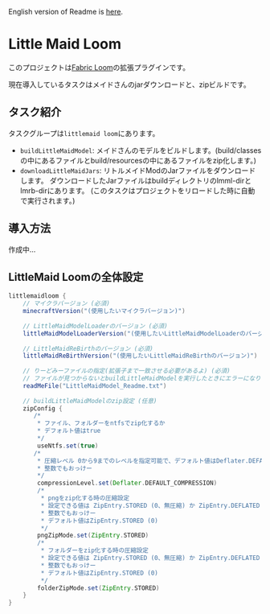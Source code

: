 English version of Readme is [here](https://github.com/Yukkuritaku/littlemaid-loom/blob/master/README.md).

# Little Maid Loom

このプロジェクトは[Fabric Loom](https://github.com/FabricMC/fabric-loom)の拡張プラグインです。

現在導入しているタスクはメイドさんのjarダウンロードと、zipビルドです。

## タスク紹介
タスクグループは`littlemaid loom`にあります。

- `buildLittleMaidModel`: メイドさんのモデルをビルドします。(build/classesの中にあるファイルとbuild/resourcesの中にあるファイルをzip化します。)
- `downloadLittleMaidJars`: リトルメイドModのJarファイルをダウンロードします。
ダウンロードしたJarファイルはbuildディレクトリのlmml-dirとlmrb-dirにあります。
(このタスクはプロジェクトをリロードした時に自動で実行されます。)

## 導入方法
作成中...

## LittleMaid Loomの全体設定

```gradle
littlemaidloom {
    // マイクラバージョン (必須)
    minecraftVersion("(使用したいマイクラバージョン)")
    
    // LittleMaidModelLoaderのバージョン (必須)
    littleMaidModelLoaderVersion("(使用したいLittleMaidModelLoaderのバージョン)")
    
    // LittleMaidReBirthのバージョン (必須)
    littleMaidReBirthVersion("(使用したいLittleMaidReBirthのバージョン)")
    
    // りーどみーファイルの指定(拡張子まで一致させる必要があるよ) (必須)
    // ファイルが見つからないとbuildLittleMaidModelを実行したときにエラーになります。
    readMeFile("LittleMaidModel_Readme.txt")
    
    // buildLittleMaidModelのzip設定 (任意)
    zipConfig {
       /*
        * ファイル、フォルダーをntfsでzip化するか
        * デフォルト値はtrue
        */
        useNtfs.set(true)
       /*
        * 圧縮レベル 0から9までのレベルを指定可能で、デフォルト値はDeflater.DEFAULT_COMPRESSION (-1)
        * 整数でもおっけー
        */
        compressionLevel.set(Deflater.DEFAULT_COMPRESSION)
        /*
         * pngをzip化する時の圧縮設定
         * 設定できる値は ZipEntry.STORED (0、無圧縮) か ZipEntry.DEFLATED (8、可逆圧縮)
         * 整数でもおっけー
         * デフォルト値はZipEntry.STORED (0)
         */
        pngZipMode.set(ZipEntry.STORED)
        /*
         * フォルダーをzip化する時の圧縮設定
         * 設定できる値は ZipEntry.STORED (0、無圧縮) か ZipEntry.DEFLATED (8、可逆圧縮)
         * 整数でもおっけー
         * デフォルト値はZipEntry.STORED (0)
         */
        folderZipMode.set(ZipEntry.STORED)
    }
}
```